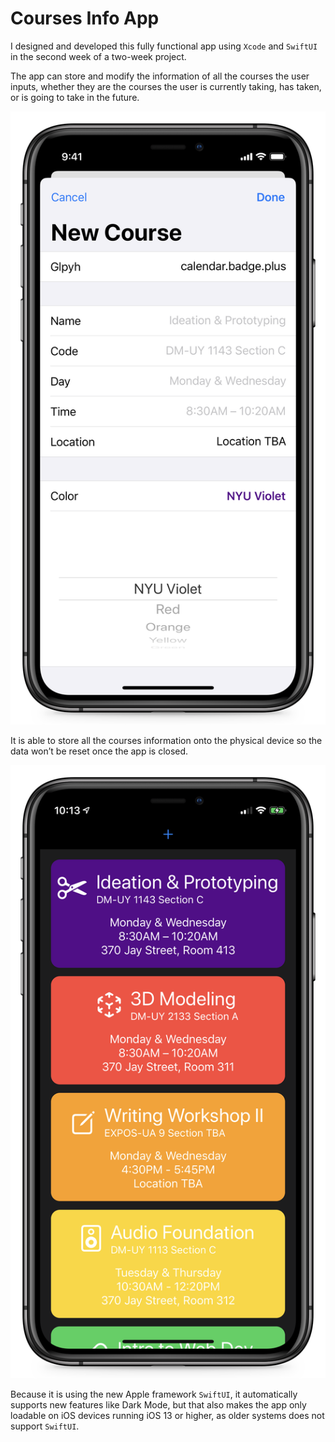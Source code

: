 # Courses Info App

I designed and developed this fully functional app using `Xcode` and `SwiftUI` in the second week of a two-week project. 

The app can store and modify the information of all the courses the user inputs, whether they are the courses the user is currently taking, has taken, or is going to take in the future.

![Inputting screen](https://github.com/zhumingcheng697/Process-Site/raw/master/Creative%20Output/Day%2014/Working%20Perfectly%20on%20My%20Device.png)

It is able to store all the courses information onto the physical device so the data won’t be reset once the app is closed.

![Courses screen](https://github.com/zhumingcheng697/Process-Site/raw/master/Creative%20Output/Day%2014/Subtle%20Background%20Color.png)

Because it is using the new Apple framework `SwiftUI`, it automatically supports new features like Dark Mode, but that also makes the app only loadable on iOS devices running iOS 13 or higher, as older systems does not support `SwiftUI`.
